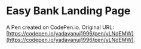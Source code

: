 # Easy Bank Landing Page

A Pen created on CodePen.io. Original URL: [https://codepen.io/yadavanuj1996/pen/yLNdEMW](https://codepen.io/yadavanuj1996/pen/yLNdEMW).


